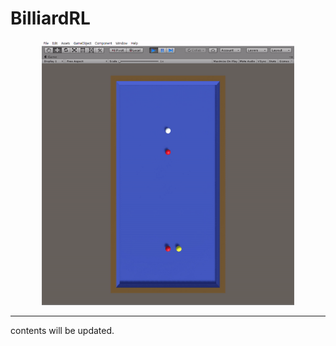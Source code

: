 # BilliardRL

<center><img src="./resrc/billiardRL.gif" width=80%></center>


---
contents will be updated.


